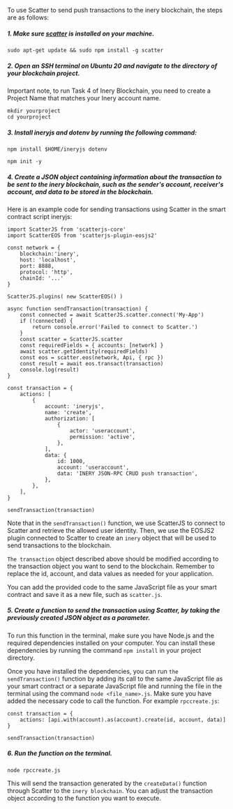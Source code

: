 To use Scatter to send push transactions to the inery blockchain, the steps are as follows:

##### 1. Make sure [scatter](https://get-scatter.com/) is installed on your machine.
```
sudo apt-get update && sudo npm install -g scatter
```
##### 2. Open an SSH terminal on Ubuntu 20 and navigate to the directory of your blockchain project.

Important note, to run Task 4 of Inery Blockchain, you need to create a Project Name that matches your Inery account name.
```
mkdir yourproject
cd yourproject
```
##### 3. Install ineryjs and dotenv by running the following command:
```
npm install $HOME/ineryjs dotenv
```
```
npm init -y
```
##### 4. Create a JSON object containing information about the transaction to be sent to the inery blockchain, such as the sender's account, receiver's account, and data to be stored in the blockchain.
Here is an example code for sending transactions using Scatter in the smart contract script ineryjs:
```
import ScatterJS from 'scatterjs-core'
import ScatterEOS from 'scatterjs-plugin-eosjs2'

const network = {
    blockchain:'inery',
    host: 'localhost',
    port: 8888,
    protocol: 'http',
    chainId: '...'
}

ScatterJS.plugins( new ScatterEOS() )

async function sendTransaction(transaction) {
    const connected = await ScatterJS.scatter.connect('My-App')
    if (!connected) {
        return console.error('Failed to connect to Scatter.')
    }
    const scatter = ScatterJS.scatter
    const requiredFields = { accounts: [network] }
    await scatter.getIdentity(requiredFields)
    const eos = scatter.eos(network, Api, { rpc })
    const result = await eos.transact(transaction)
    console.log(result)
}

const transaction = {
    actions: [
        {
            account: 'ineryjs',
            name: 'create',
            authorization: [
                {
                    actor: 'useraccount',
                    permission: 'active',
                },
            ],
            data: {
                id: 1000,
                account: 'useraccount',
                data: 'INERY JSON-RPC CRUD push transaction',
            },
        },
    ],
}

sendTransaction(transaction)
```
Note that in the `sendTransaction()` function, we use ScatterJS to connect to Scatter and retrieve the allowed user identity. Then, we use the EOSJS2 plugin connected to Scatter to create an `inery` object that will be used to send transactions to the blockchain.

`The transaction` object described above should be modified according to the transaction object you want to send to the blockchain. Remember to replace the id, account, and data values as needed for your application.

You can add the provided code to the same JavaScript file as your smart contract and save it as a new file, such as `scatter.js`.

##### 5. Create a function to send the transaction using Scatter, by taking the previously created JSON object as a parameter.
To run this function in the terminal, make sure you have Node.js and the required dependencies installed on your computer. You can install these dependencies by running the command `npm install` in your project directory.

Once you have installed the dependencies, you can run `the sendTransaction()` function by adding its call to the same JavaScript file as your smart contract or a separate JavaScript file and running the file in the terminal using the command `node <file_name>.js`. Make sure you have added the necessary code to call the function. For example `rpccreate.js`:
```
const transaction = {
    actions: [api.with(account).as(account).create(id, account, data)]
}

sendTransaction(transaction)
```
##### 6. Run the function on the terminal.
```
node rpccreate.js
```
This will send the transaction generated by the `createData()` function through Scatter to the `inery blockchain`. You can adjust the transaction object according to the function you want to execute.






